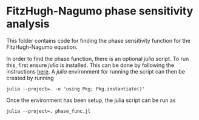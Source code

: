 # FitzHugh-Nagumo phase sensitivity analysis

This folder contains code for finding the phase sensitivity function for the FitzHugh-Nagumo equation.

In order to find the phase function, there is an optional *julia* script. To run this, first ensure *julia* is installed. This can be done by following the instructions [here](https://julialang.org/install/). A *julia* environment for running the script can then be created by running
```
julia --project=. -e 'using Pkg; Pkg.instantiate()'
```
Once the environment has been setup, the julia script can be run as
```
julia --project=. phase_func.jl
```